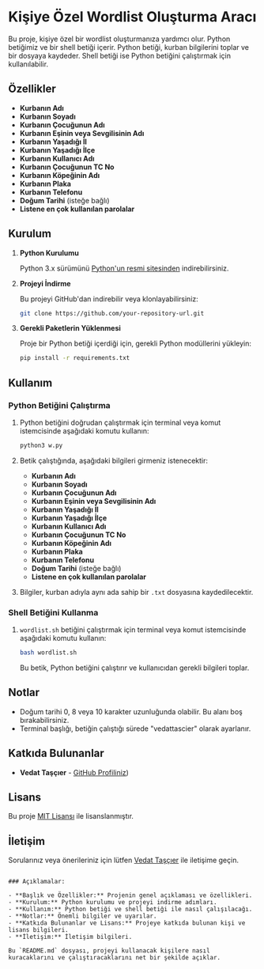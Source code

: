 
# Kişiye Özel Wordlist Oluşturma Aracı

Bu proje, kişiye özel bir wordlist oluşturmanıza yardımcı olur. Python betiğimiz ve bir shell betiği içerir. Python betiği, kurban bilgilerini toplar ve bir dosyaya kaydeder. Shell betiği ise Python betiğini çalıştırmak için kullanılabilir.

## Özellikler

- **Kurbanın Adı**
- **Kurbanın Soyadı**
- **Kurbanın Çocuğunun Adı**
- **Kurbanın Eşinin veya Sevgilisinin Adı**
- **Kurbanın Yaşadığı İl**
- **Kurbanın Yaşadığı İlçe**
- **Kurbanın Kullanıcı Adı**
- **Kurbanın Çocuğunun TC No**
- **Kurbanın Köpeğinin Adı**
- **Kurbanın Plaka**
- **Kurbanın Telefonu**
- **Doğum Tarihi** (isteğe bağlı)
- **Listene en çok kullanılan parolalar**

## Kurulum

1. **Python Kurulumu**

   Python 3.x sürümünü [Python'un resmi sitesinden](https://www.python.org/downloads/) indirebilirsiniz.

2. **Projeyi İndirme**

   Bu projeyi GitHub'dan indirebilir veya klonlayabilirsiniz:

   ```bash
   git clone https://github.com/your-repository-url.git
   ```

3. **Gerekli Paketlerin Yüklenmesi**

   Proje bir Python betiği içerdiği için, gerekli Python modüllerini yükleyin:

   ```bash
   pip install -r requirements.txt
   ```

## Kullanım

### Python Betiğini Çalıştırma

1. Python betiğini doğrudan çalıştırmak için terminal veya komut istemcisinde aşağıdaki komutu kullanın:

   ```bash
   python3 w.py
   ```

2. Betik çalıştığında, aşağıdaki bilgileri girmeniz istenecektir:
   - **Kurbanın Adı**
   - **Kurbanın Soyadı**
   - **Kurbanın Çocuğunun Adı**
   - **Kurbanın Eşinin veya Sevgilisinin Adı**
   - **Kurbanın Yaşadığı İl**
   - **Kurbanın Yaşadığı İlçe**
   - **Kurbanın Kullanıcı Adı**
   - **Kurbanın Çocuğunun TC No**
   - **Kurbanın Köpeğinin Adı**
   - **Kurbanın Plaka**
   - **Kurbanın Telefonu**
   - **Doğum Tarihi** (isteğe bağlı)
   - **Listene en çok kullanılan parolalar**


3. Bilgiler, kurban adıyla aynı ada sahip bir `.txt` dosyasına kaydedilecektir.

### Shell Betiğini Kullanma

1. `wordlist.sh` betiğini çalıştırmak için terminal veya komut istemcisinde aşağıdaki komutu kullanın:

   ```bash
   bash wordlist.sh
   ```

   Bu betik, Python betiğini çalıştırır ve kullanıcıdan gerekli bilgileri toplar.

## Notlar

- Doğum tarihi 0, 8 veya 10 karakter uzunluğunda olabilir. Bu alanı boş bırakabilirsiniz.
- Terminal başlığı, betiğin çalıştığı sürede "vedattascier" olarak ayarlanır.

## Katkıda Bulunanlar

- **Vedat Taşçıer** - [GitHub Profiliniz](https://www.vedattascier.com/#iletisim))

## Lisans

Bu proje [MIT Lisansı](LICENSE) ile lisanslanmıştır.

## İletişim

Sorularınız veya önerileriniz için lütfen [Vedat Taşçıer](mailto:your-email@example.com) ile iletişime geçin.
```

### Açıklamalar:

- **Başlık ve Özellikler:** Projenin genel açıklaması ve özellikleri.
- **Kurulum:** Python kurulumu ve projeyi indirme adımları.
- **Kullanım:** Python betiği ve shell betiği ile nasıl çalışılacağı.
- **Notlar:** Önemli bilgiler ve uyarılar.
- **Katkıda Bulunanlar ve Lisans:** Projeye katkıda bulunan kişi ve lisans bilgileri.
- **İletişim:** İletişim bilgileri.

Bu `README.md` dosyası, projeyi kullanacak kişilere nasıl kuracaklarını ve çalıştıracaklarını net bir şekilde açıklar.
